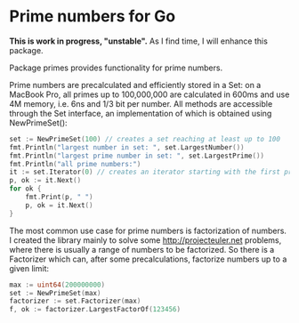 # Prime numbers for Go

**This is work in progress, "unstable".** As I find time, I will enhance this package.

Package primes provides functionality for prime numbers.

Prime numbers are precalculated and efficiently stored in a Set: on a MacBook Pro, all primes up to 100,000,000
are calculated in 600ms and use 4M memory, i.e. 6ns and 1/3 bit per number. All methods are accessible through the
Set interface, an implementation of which is obtained using NewPrimeSet():

```go
set := NewPrimeSet(100) // creates a set reaching at least up to 100
fmt.Println("largest number in set: ", set.LargestNumber())
fmt.Println("largest prime number in set: ", set.LargestPrime())
fmt.Println("all prime numbers:")
it := set.Iterator(0) // creates an iterator starting with the first prime number
p, ok := it.Next()
for ok {
	fmt.Print(p, " ")
	p, ok = it.Next()
}
```

The most common use case for prime numbers is factorization of numbers. I created the library mainly to solve some
http://projecteuler.net problems, where there is usually a range of numbers to be factorized. So there is a Factorizer which
can, after some precalculations, factorize numbers up to a given limit:

```go
max := uint64(200000000)
set := NewPrimeSet(max)
factorizer := set.Factorizer(max)
f, ok := factorizer.LargestFactorOf(123456)
```

